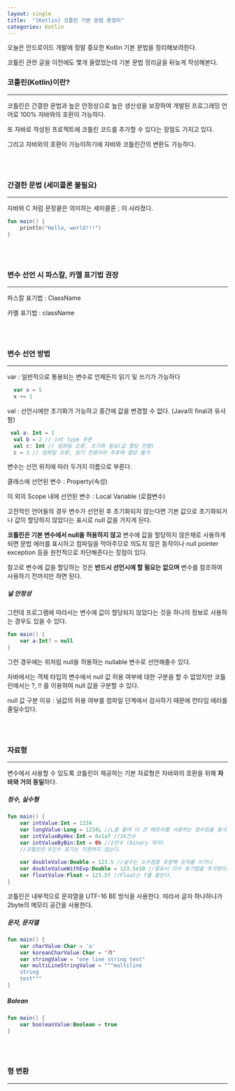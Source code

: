 ```yaml
---
layout: single
title:  "[Kotlin] 코틀린 기본 문법 총정리"
categories: Kotlin
---
```


오늘은 안드로이드 개발에 정말 중요한 Kotlin 기본 문법을 정리해보려한다.

코틀린 관련 글을 이전에도 몇개 올렸었는데 기본 문법 정리글을 뒤늦게 작성해본다.

### 코틀린(Kotlin)이란?


---

코틀린은 간결한 문법과 높은 안정성으로 높은 생산성을 보장하여 개발된 프로그래밍 언어로 100% 자바와의 호환이 가능하다.

또 자바로 작성된 프로젝트에 코틀린 코드를 추가할 수 있다는 장점도 가지고 있다.

그리고 자바와의 호환이 가능이하기에 자바와 코틀린간의 변환도 가능하다.


<br/><br/>
### 간결한 문법 (세미콜론 불필요)


---

자바와 C 처럼 문장끝은 의미하는 세미콜론 ; 이 사라졌다.

```kotlin
fun main() {
    println("Hello, world!!!")
}
```


<br/><br/>
### 변수 선언 시 파스칼, 카멜 표기법 권장


---

파스칼 표기법 : ClassName

카멜 표기법 : className

<br/><br/>
### 변수 선언 방법


---

var : 일반적으로 통용되는 변수로 언제든지 읽기 및 쓰기가 가능하다

```kotlin
  var x = 5
  x += 1
```

val : 선언시에만 초기화가 가능하고 중간에 값을 변경할 수 없다. (Java의 final과 유사함)

```kotlin
 val a: Int = 1
  val b = 2 // int type 추론
  val c: Int // 컴파일 오류, 초기화 필요(값 할당 안함)
  c = 3 // 컴파일 오류, 읽기 전용이라 추후에 할당 불가
```

변수는 선언 위치에 따라 두가지 이름으로 부른다.

클래스에 선언된 변수 : Property(속성)

이 외의 Scope 내에 선언된 변수 : Local Variable (로컬변수)

고전적인 언어들의 경우 변수가 선언된 후 초기화되지 않는다면 기본 값으로 초기화되거나 값이 할당하지 않았다는 표시로 null 값을 가지게 된다.

**코틀린은 기본 변수에서 null을 허용하지 않고** 변수에 값을 할당하지 않은채로 사용하게 되면 문법 에러를 표시하고 컴파일을 막아주므로 의도치 않은 동작이나 null pointer exception 등을 원천적으로 차단해준다는 장점이 있다.

참고로 변수에 값을 할당하는 것은 __반드시 선언시에 할 필요는 없으며__ 변수를 참조하여 사용하기 전까지만 하면 된다.

##### 널 안정성

그런데 프로그램에 따라서는 변수에 값이 할당되지 않았다는 것을 하나의 정보로 사용하는 경우도 있을 수 있다.

```kotlin
fun main() {
    var a:Int? = null
}
```

그런 경우에는 위처럼 null을 허용하는 nullable 변수로 선언해줄수 있다.

자바에서는 객체 타입의 변수에서 null 값 허용 여부에 대한 구분을 할 수 없었지만 코틀린에서는 ?, !! 를 이용하여 null 값을 구분할 수 있다.

null 값 구분 이유 : 널값의 허용 여부를 컴파일 단계에서 검사하기 때문에 런타임 에러를 줄일수있다.


<br/><br/>
### 자료형


---

변수에서 사용할 수 있도록 코틀린이 제공하는 기본 자료형은 자바와의 호환을 위해 **자바와 거의 동일**하다.


##### 정수, 실수형

```kotlin
fun main() {
    var intValue:Int = 1234
    var longValue:Long = 1234L //L을 붙여 더 큰 메모리를 사용하는 정수임을 표시
    var intValueByHex:Int = 0x1af //16진수
    var intValueByBin:Int = 0b //2진수 (binary 약자)
    //코틀린은 8진수 표기는 지원하지 않는다.
    
    var doubleValue:Double = 123.5 //실수는 소수점을 포함해 숫자를 쓰거나
    var doubleValueWithExp:Double = 123.5e10 //필요시 지수 표기법을 추가한다.
    var floatValue:Float = 123.5f //Float는 f를 붙인다.
}
```

코틀린은 내부적으로 문자열을 UTF-16 BE 방식을 사용한다. 따라서 글자 하나하나가 2byte의 메모리 공간을 사용한다.

##### 문자, 문자열

```kotlin
fun main() {
    var charValue:Char = 'a'
    var koreanCharValue:Char = '가'
    var stringValue = "one line string test"
    var multiLineStringValue = """multiline
    string
    test"""
}
```


##### Bolean

```kotlin
fun main() {
    var booleanValue:Boolean = true
}
```

<br/><br/>
### 형 변환


---


